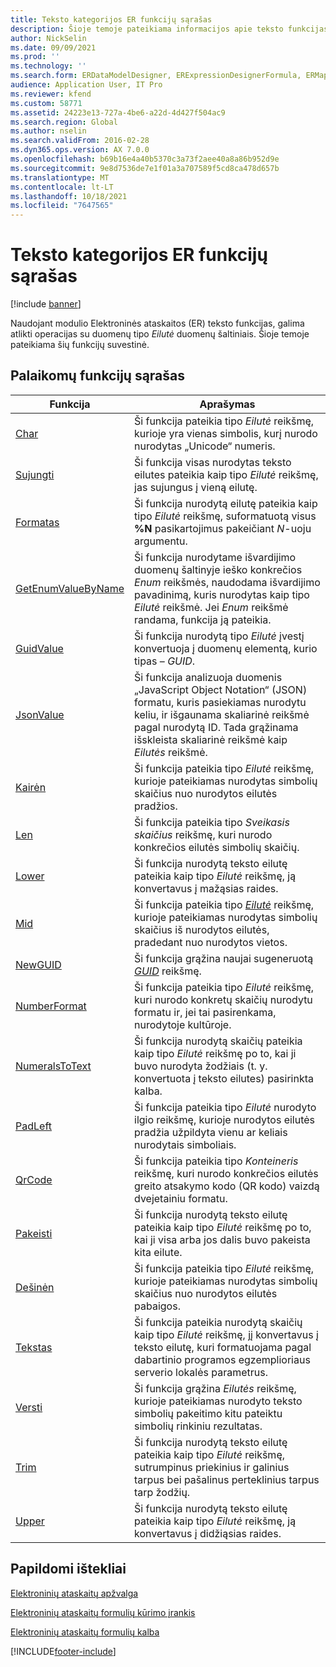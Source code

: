 ```yaml
---
title: Teksto kategorijos ER funkcijų sąrašas
description: Šioje temoje pateikiama informacijos apie teksto funkcijas, palaikomas modulyje Elektroninės ataskaitos (ER).
author: NickSelin
ms.date: 09/09/2021
ms.prod: ''
ms.technology: ''
ms.search.form: ERDataModelDesigner, ERExpressionDesignerFormula, ERMappedFormatDesigner, ERModelMappingDesigner
audience: Application User, IT Pro
ms.reviewer: kfend
ms.custom: 58771
ms.assetid: 24223e13-727a-4be6-a22d-4d427f504ac9
ms.search.region: Global
ms.author: nselin
ms.search.validFrom: 2016-02-28
ms.dyn365.ops.version: AX 7.0.0
ms.openlocfilehash: b69b16e4a40b5370c3a73f2aee40a8a86b952d9e
ms.sourcegitcommit: 9e8d7536de7e1f01a3a707589f5cd8ca478d657b
ms.translationtype: MT
ms.contentlocale: lt-LT
ms.lasthandoff: 10/18/2021
ms.locfileid: "7647565"
---
```

# <a name="list-of-er-functions-of-the-text-category"></a>Teksto kategorijos ER funkcijų sąrašas

[!include [banner](../includes/banner.md)]

Naudojant modulio Elektroninės ataskaitos (ER) teksto funkcijas, galima atlikti operacijas su duomenų tipo *Eilutė* duomenų šaltiniais. Šioje temoje pateikiama šių funkcijų suvestinė.

## <a name="list-of-supported-functions"></a>Palaikomų funkcijų sąrašas

| Funkcija | Aprašymas |
|----------|-------------|
| [Char](er-functions-text-char.md) | Ši funkcija pateikia tipo *Eilutė* reikšmę, kurioje yra vienas simbolis, kurį nurodo nurodytas „Unicode“ numeris. |
| [Sujungti](er-functions-text-concatenate.md) | Ši funkcija visas nurodytas teksto eilutes pateikia kaip tipo *Eilutė* reikšmę, jas sujungus į vieną eilutę. |
| [Formatas](er-functions-text-format.md) | Ši funkcija nurodytą eilutę pateikia kaip tipo *Eilutė* reikšmę, suformatuotą visus **%N** pasikartojimus pakeičiant *N*-uoju argumentu. |
| [GetEnumValueByName](er-functions-text-getenumvaluebyname.md) | Ši funkcija nurodytame išvardijimo duomenų šaltinyje ieško konkrečios *Enum* reikšmės, naudodama išvardijimo pavadinimą, kuris nurodytas kaip tipo *Eilutė* reikšmė. Jei *Enum* reikšmė randama, funkcija ją pateikia. |
| [GuidValue](er-functions-text-guidvalue.md) | Ši funkcija nurodytą tipo *Eilutė* įvestį konvertuoja į duomenų elementą, kurio tipas – *GUID*. |
| [JsonValue](er-functions-text-jsonvalue.md) | Ši funkcija analizuoja duomenis „JavaScript Object Notation“ (JSON) formatu, kuris pasiekiamas nurodytu keliu, ir išgaunama skaliarinė reikšmė pagal nurodytą ID. Tada grąžinama išskleista skaliarinė reikšmė kaip *Eilutės* reikšmė. |
| [Kairėn](er-functions-text-left.md) | Ši funkcija pateikia tipo *Eilutė* reikšmę, kurioje pateikiamas nurodytas simbolių skaičius nuo nurodytos eilutės pradžios. |
| [Len](er-functions-text-len.md) | Ši funkcija pateikia tipo *Sveikasis skaičius* reikšmę, kuri nurodo konkrečios eilutės simbolių skaičių. |
| [Lower](er-functions-text-lower.md) | Ši funkcija nurodytą teksto eilutę pateikia kaip tipo *Eilutė* reikšmę, ją konvertavus į mažąsias raides. |
| [Mid](er-functions-text-mid.md) | Ši funkcija pateikia tipo *[Eilutė](er-formula-supported-data-types-primitive.md#string)* reikšmę, kurioje pateikiamas nurodytas simbolių skaičius iš nurodytos eilutės, pradedant nuo nurodytos vietos. |
| [NewGUID](er-functions-text-newguid.md) | Ši funkcija grąžina naujai sugeneruotą *[GUID](er-formula-supported-data-types-primitive.md#guid)* reikšmę. |
| [NumberFormat](er-functions-text-numberformat.md) | Ši funkcija pateikia tipo *Eilutė* reikšmę, kuri nurodo konkretų skaičių nurodytu formatu ir, jei tai pasirenkama, nurodytoje kultūroje. |
| [NumeralsToText](er-functions-text-numeralstotext.md) | Ši funkcija nurodytą skaičių pateikia kaip tipo *Eilutė* reikšmę po to, kai ji buvo nurodyta žodžiais (t. y. konvertuota į teksto eilutes) pasirinkta kalba. |
| [PadLeft](er-functions-text-padleft.md) | Ši funkcija pateikia tipo *Eilutė* nurodyto ilgio reikšmę, kurioje nurodytos eilutės pradžia užpildyta vienu ar keliais nurodytais simboliais. |
| [QrCode](er-functions-text-qrcode.md) | Ši funkcija pateikia tipo *Konteineris* reikšmę, kuri nurodo konkrečios eilutės greito atsakymo kodo (QR kodo) vaizdą dvejetainiu formatu. |
| [Pakeisti](er-functions-text-replace.md) | Ši funkcija nurodytą teksto eilutę pateikia kaip tipo *Eilutė* reikšmę po to, kai ji visa arba jos dalis buvo pakeista kita eilute. |
| [Dešinėn](er-functions-text-right.md) | Ši funkcija pateikia tipo *Eilutė* reikšmę, kurioje pateikiamas nurodytas simbolių skaičius nuo nurodytos eilutės pabaigos. |
| [Tekstas](er-functions-text-text.md) | Ši funkcija pateikia nurodytą skaičių kaip tipo *Eilutė* reikšmę, jį konvertavus į teksto eilutę, kuri formatuojama pagal dabartinio programos egzemplioriaus serverio lokalės parametrus. |
| [Versti](er-functions-text-translate.md) | Ši funkcija grąžina *Eilutės* reikšmę, kurioje pateikiamas nurodyto teksto simbolių pakeitimo kitu pateiktu simbolių rinkiniu rezultatas. |
| [Trim](er-functions-text-trim.md) | Ši funkcija nurodytą teksto eilutę pateikia kaip tipo *Eilutė* reikšmę, sutrumpinus priekinius ir galinius tarpus bei pašalinus perteklinius tarpus tarp žodžių. |
| [Upper](er-functions-text-upper.md) | Ši funkcija nurodytą teksto eilutę pateikia kaip tipo *Eilutė* reikšmę, ją konvertavus į didžiąsias raides. |

## <a name="additional-resources"></a>Papildomi ištekliai

[Elektroninių ataskaitų apžvalga](general-electronic-reporting.md)

[Elektroninių ataskaitų formulių kūrimo įrankis](general-electronic-reporting-formula-designer.md)

[Elektroninių ataskaitų formulių kalba](er-formula-language.md)


[!INCLUDE[footer-include](../../../includes/footer-banner.md)]
